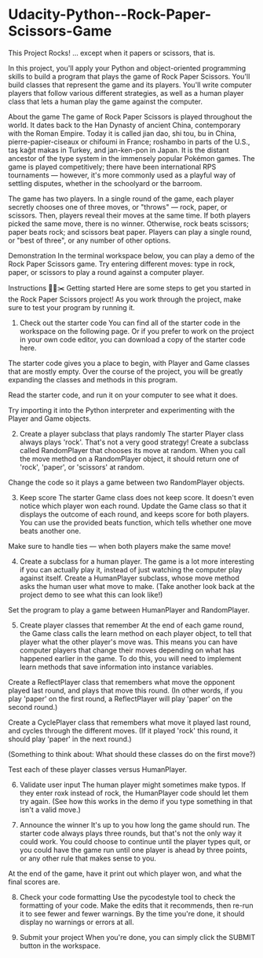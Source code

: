 # Udacity-Python--Rock-Paper-Scissors-Game
This Project Rocks!
... except when it papers or scissors, that is.

In this project, you'll apply your Python and object-oriented programming skills to build a program that plays the game of Rock Paper Scissors. 
You'll build classes that represent the game and its players. You'll write computer players that follow various different strategies, 
as well as a human player class that lets a human play the game against the computer.

About the game
The game of Rock Paper Scissors is played throughout the world. It dates back to the Han Dynasty of ancient China, contemporary with the Roman Empire. 
Today it is called jian dao, shi tou, bu in China, pierre-papier-ciseaux or chifoumi in France; roshambo in parts of the U.S., taş kağıt makas in Turkey, 
and jan-ken-pon in Japan. It is the distant ancestor of the type system in the immensely popular Pokémon games. The game is played competitively; 
there have been international RPS tournaments — however, it's more commonly used as a playful way of settling disputes, whether in the schoolyard or the barroom.

The game has two players. In a single round of the game, each player secretly chooses one of three moves, or "throws" — rock, paper, or scissors. 
Then, players reveal their moves at the same time. If both players picked the same move, there is no winner. Otherwise, rock beats scissors; paper beats rock;
and scissors beat paper. Players can play a single round, or "best of three", or any number of other options.

Demonstration
In the terminal workspace below, you can play a demo of the Rock Paper Scissors game. Try entering different moves: type in rock, paper, 
or scissors to play a round against a computer player.

Instructions
🌋📄✂️ Getting started
Here are some steps to get you started in the Rock Paper Scissors project! As you work through the project, make sure to test your program by running it.

1. Check out the starter code
You can find all of the starter code in the workspace on the following page. Or if you prefer to work on the project in your own code editor, you can download a copy of the starter code here.

The starter code gives you a place to begin, with Player and Game classes that are mostly empty. Over the course of the project, you will be greatly expanding the classes and methods in this program.

Read the starter code, and run it on your computer to see what it does.

Try importing it into the Python interpreter and experimenting with the Player and Game objects.

2. Create a player subclass that plays randomly
The starter Player class always plays 'rock'. That's not a very good strategy! Create a subclass called RandomPlayer that chooses its move at random. When you call the move method on a RandomPlayer object, it should return one of 'rock', 'paper', or 'scissors' at random.

Change the code so it plays a game between two RandomPlayer objects.

3. Keep score
The starter Game class does not keep score. It doesn't even notice which player won each round. Update the Game class so that it displays the outcome of each round, and keeps score for both players. You can use the provided beats function, which tells whether one move beats another one.

Make sure to handle ties — when both players make the same move!

4. Create a subclass for a human player.
The game is a lot more interesting if you can actually play it, instead of just watching the computer play against itself. Create a HumanPlayer subclass, whose move method asks the human user what move to make. (Take another look back at the project demo to see what this can look like!)

Set the program to play a game between HumanPlayer and RandomPlayer.

5. Create player classes that remember
At the end of each game round, the Game class calls the learn method on each player object, to tell that player what the other player's move was. This means you can have computer players that change their moves depending on what has happened earlier in the game. To do this, you will need to implement learn methods that save information into instance variables.

Create a ReflectPlayer class that remembers what move the opponent played last round, and plays that move this round. (In other words, if you play 'paper' on the first round, a ReflectPlayer will play 'paper' on the second round.)

Create a CyclePlayer class that remembers what move it played last round, and cycles through the different moves. (If it played 'rock' this round, it should play 'paper' in the next round.)

(Something to think about: What should these classes do on the first move?)

Test each of these player classes versus HumanPlayer.

6. Validate user input
The human player might sometimes make typos. If they enter roxk instead of rock, the HumanPlayer code should let them try again. (See how this works in the demo if you type something in that isn't a valid move.)

7. Announce the winner
It's up to you how long the game should run. The starter code always plays three rounds, but that's not the only way it could work. You could choose to continue until the player types quit, or you could have the game run until one player is ahead by three points, or any other rule that makes sense to you.

At the end of the game, have it print out which player won, and what the final scores are.

8. Check your code formatting
Use the pycodestyle tool to check the formatting of your code. Make the edits that it recommends, then re-run it to see fewer and fewer warnings. By the time you're done, it should display no warnings or errors at all.

9. Submit your project
When you're done, you can simply click the SUBMIT button in the workspace.
